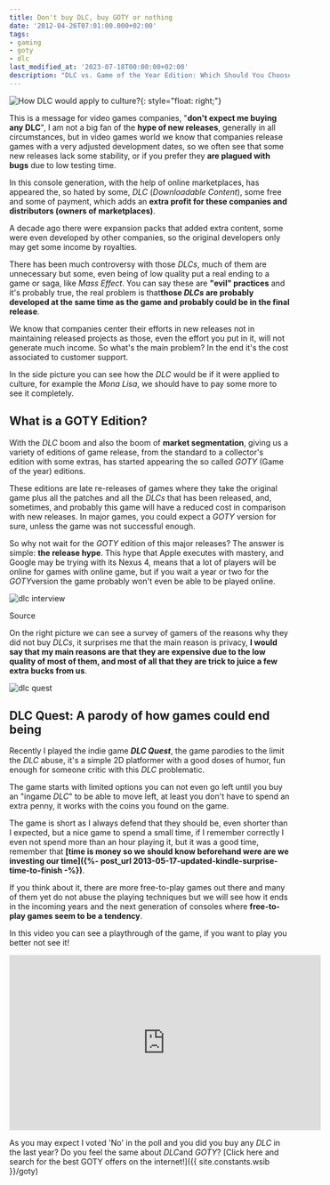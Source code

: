 ```yaml
---
title: Don't buy DLC, buy GOTY or nothing
date: '2012-04-26T07:01:00.000+02:00'
tags:
- gaming
- goty
- dlc 
last_modified_at: '2023-07-18T00:00:00+02:00'
description: "DLC vs. Game of the Year Edition: Which Should You Choose? An insightful critique about opting for Game of the Year editions is a better choice than DLCs"
---
```


![How DLC would apply to culture?](https://i.imgur.com/32pFOtc.jpg){: style="float: right;"}

This is a message for video games companies, "**don't expect me buying any DLC**", I am not a big fan of the **hype of new releases**, generally in all circumstances, but in video games world we know that companies release games with a very adjusted development dates, so we often see that some new releases lack some stability, or if you prefer they **are plagued with bugs** due to low testing time.

In this console generation, with the help of online marketplaces, has appeared the, so hated by some, *DLC* (*Downloadable Content*), some free and some of payment, which adds an **extra profit for these companies and distributors (owners of marketplaces)**.

A decade ago there were expansion packs that added extra content, some were even developed by other companies, so the original developers only may get some income by royalties.

There has been much controversy with those *DLCs*, much of them are unnecessary but some, even being of low quality put a real ending to a game or saga, like *Mass Effect*. You can say these are **"evil" practices** and it's probably true, the real problem is that**those *DLCs* are probably developed at the same time as the game and probably could be in the final release**.

We know that companies center their efforts in new releases not in maintaining released projects as those, even the effort you put in it, will not generate much income. So what's the main problem? In the end it's the cost associated to customer support.

In the side picture you can see how the *DLC* would be if it were applied to culture, for example the *Mona Lisa*, we should have to pay some more to see it completely.

What is a GOTY Edition?
-----------------------

With the *DLC* boom and also the boom of **market segmentation**, giving us a variety of editions of game release, from the standard to a collector's edition with some extras, has started appearing the so called *GOTY* (Game of the year) editions.

These editions are late re-releases of games where they take the original game plus all the patches and all the *DLCs* that has been released, and, sometimes, and probably this game will have a reduced cost in comparison with new releases. In major games, you could expect a *GOTY* version for sure, unless the game was not successful enough.

So why not wait for the *GOTY* edition of this major releases? The answer is simple: **the release hype**. This hype that Apple executes with mastery, and Google may be trying with its Nexus 4, means that a lot of players will be online for games with online game, but if you wait a year or two for the *GOTY*version the game probably won't even be able to be played online.

![dlc interview](https://i.imgur.com/4LWNfRp.jpg)

Source

On the right picture we can see a survey of gamers of the reasons why they did not buy *DLCs*, it surprises me that the main reason is privacy, **I would say that my main reasons are that they are expensive due to the low quality of most of them, and most of all that they are trick to juice a few extra bucks from us**.

![dlc quest](https://i.imgur.com/BFG0Rye.jpg)

DLC Quest: A parody of how games could end being
------------------------------------------------

Recently I played the indie game ***DLC Quest***, the game parodies to the limit the *DLC* abuse, it's a simple 2D platformer with a good doses of humor, fun enough for someone critic with this *DLC* problematic.

The game starts with limited options you can not even go left until you buy an "ingame *DLC*" to be able to move left, at least you don't have to spend an extra penny, it works with the coins you found on the game.

The game is short as I always defend that they should be, even shorter than I expected, but a nice game to spend a small time, if I remember correctly I even not spend more than an hour playing it, but it was a good time, remember that **[time is money so we should know beforehand were are we investing our time]({%- post_url 2013-05-17-updated-kindle-surprise-time-to-finish -%})**.

If you think about it, there are more free-to-play games out there and many of them yet do not abuse the playing techniques but we will see how it ends in the incoming years and the next generation of consoles where **free-to-play games seem to be a tendency**.

In this video you can see a playthrough of the game, if you want to play you better not see it!

<iframe width="560" height="315" src="https://www.youtube.com/embed/aSzKqgExLYE" title="YouTube video player" frameborder="0" allow="accelerometer; autoplay; clipboard-write; encrypted-media; gyroscope; picture-in-picture; web-share" allowfullscreen></iframe>

As you may expect I voted 'No' in the poll and you did you buy any *DLC* in the last year? Do you feel the same about *DLC*and *GOTY*? [Click here and search for the best GOTY offers on the internet!]({{ site.constants.wsib }}/goty)

